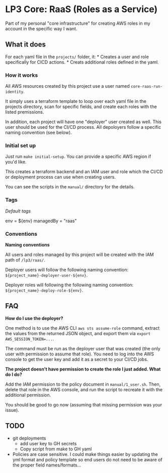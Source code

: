 # LP3 Core: RaaS (Roles as a Service)

Part of my personal "core infrastructure" for creating AWS roles in my account in the specific way I want.

## What it does

For each yaml file in the `projects/` folder, it:
    * Creates a user and role specifically for CICD actions.
    * Creats additional roles defined in the yaml.

### How it works

All AWS resources created by this project use a user named `core-raas-run-identity`.

It simply uses a terraform template to loop over each yaml file in the projects directory, scan for specific fields, and create each roles with the listed premissions.

In addition, each project will have one "deployer" user created as well. This user should be used for the CI/CD process. All depoloyers follow a specific naming convention (see below).

### Initial set up

Just run `make initial-setup`. You can provide a specific AWS region if you'd like.

This creates a terraform backend and an IAM user and role which the CI/CD or deployment process can use when creating users.

You can see the scripts in the `manual/` directory for the details.

### Tags

*Default tags*

env       = ${env}
managedBy = "raas"

### Conventions

**Naming conventions**

All users and roles managed by this project will be created with the IAM path of `/lp3/raas/`.

Deployer users will follow the following naming convention: `${project_name}-deployer-user-${env}`.

Deployer roles will following the following naming convention: `${project_name}-deploy-role-${env}`.

## FAQ

**How do I use the deployer?**

One method is to use the AWS CLI `aws sts assume-role` command, extract the values from the returned JSON object, and export them via `export AWS_SESSION_TOKEN=...`.

The command must be run as the deployer user that was created (the only user with permission to assume that role). You need to log into the AWS console to get the user key and add it as a secret to your CI/CD jobs.

**The project doesn't have permission to create the role I just added. What do I do?**

Add the IAM permission to the policy document in `manual/1_user.sh`. Then, delete that role in the AWS console, and run the script to recreate it with the additional permission.

You should be good to go now (assuming that missing permission was your issue).

## TODO

* git deployments
    * add user key to GH secrets
    * Copy script from make to GH yaml
* Policies are case sensitive. I could make things easier by updating the yml format and policy template so end users do not need to be aware of the proper field names/formats...